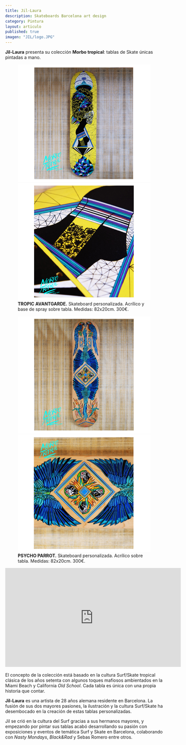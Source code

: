 ```yaml
---
title: Jil-Laura
description: Skateboards Barcelona art design
category: Pintura
layout: articulo
published: true
imagen: "JIL/logo.JPG"
---
```


**Jil-Laura** presenta su colección **Morbo tropical**: tablas de Skate únicas pintadas a mano.

<figure class="half">
	<a href="/images/JIL/1A.jpg"><img src="/images/JIL/1A.jpg" alt="Jil-Laura Skateboard Barcelona art design"></a>
	<a href="/images/JIL/1B.jpg"><img src="/images/JIL/1B.jpg" alt="Jil-LauraSkateboard Barcelona art design"></a><figcaption>
<b>TROPIC AVANTGARDE.</b> Skateboard personalizada. Acrílico y base de spray sobre tabla. Medidas: 82x20cm. 300€.</figcaption>
</figure>


<figure class="half">
	<a href="/images/JIL/2A.jpg"><img src="/images/JIL/2A.jpg" alt="Jil-Laura Skateboard Barcelona art design"></a>
	<a href="/images/JIL/2B.jpg"><img src="/images/JIL/2B.jpg" alt="Jil-Laura Skateboard Barcelona art design"></a><figcaption>
<b>PSYCHO PARROT.</b> Skateboard personalizada. Acrílico sobre tabla. Medidas: 82x20cm. 300€.</figcaption>
</figure>

<iframe width="560" height="315" src="http://player.vimeo.com/video/132708228?title=0&byline=0&portrait=0" frameborder="0"> </iframe>


El concepto de la colección está basado en la cultura Surf/Skate tropical clásica de los años setenta con algunos toques mafiosos ambientados en la Miami Beach y California _Old School_. Cada tabla es única con una propia historia que contar.

**Jil-Laura** es una artista de 28 años alemana residente en Barcelona. La fusión de sus dos mayores pasiones, la ilustración y la cultura Surf/Skate ha desembocado en la creación de estas tablas personalizadas.

Jil se crió en la cultura del Surf gracias a sus hermanos mayores, y empezando por pintar sus tablas acabó desarrollando su pasión con exposiciones y eventos de temática Surf y Skate en Barcelona, colaborando con _Nasty Mondays_, _Black&Rad_ y Sebas Romero entre otros. 
